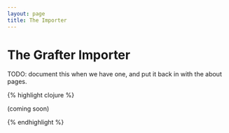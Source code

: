 ```yaml
---
layout: page
title: The Importer
---
```


# The Grafter Importer

TODO: document this when we have one, and put it back in with the about pages.

{% highlight clojure %}

(coming soon)

{% endhighlight %}
